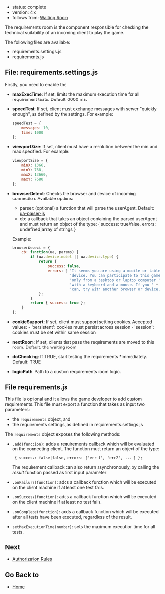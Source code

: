 - status: complete
- version: 4.x
- follows from: [Waiting Room](Waiting-Room-v4)
    
The requirements room is the component responsible for checking the
technical suitability of an incoming client to play the game.

The following files are available:

* requirements.settings.js
* requirements.js

## File: requirements.settings.js 

Firstly, you need to enable the


* **maxExecTime**: If set, limits the maximum execution time for all
    requirement tests. Default: 6000 ms.

* **speedTest**: If set, client must exchange messages with server
    "quickly enough", as defined by the settings. For example:
        
    ```javascript 
    speedTest = {
        messages: 10,
        time: 1000
    };
    ```

* **viewportSize**: If set, client must have a resolution between the
    min and max specified. For example:
     
    ```javascript
    viewportSize = {
        minX: 1366,
        minY: 768,
        maxX: 13660,
        maxY: 7680
    };
    ```
    
* **browserDetect**: Checks the browser and device of incoming
    connection. Available options:
    
     - parser: (optional) a function that will parse the userAgent.
         Default:
         [ua-parser-js](https://github.com/faisalman/ua-parser-js)
     - cb: a callback that takes an object containing the parsed userAgent
        and must return an object of the type:
        { success: true/false, errors: undefined|array of strings }

     Example:
     
     ```javascript
     browserDetect = {
         cb: function(ua, params) {
             if (ua.device.model || ua.device.type) {
                 return {
                     success: false,
                     errors: [ 'It seems you are using a mobile or tablet ' +
                               'device. You can participate to this game ' +
                               'only from a desktop or laptop computer ' +
                               'with a keyboard and a mouse. If you ' +
                               'can, try with another browser or device.' ]
                 };
             }
             return { success: true };
         }
     };
     ```

* **cookieSupport**: If set, client must support setting
     cookies. Accepted values:
        - 'persistent': cookies must persist across session
        - 'session': cookies must be set within same session
     
* **nextRoom**: If set, clients that pass the requirements are moved
     to this room. Default: the waiting room

* **doChecking**: If TRUE, start testing the requirements
     *immediately. Default: TRUE

* **logicPath**: Path to a custom requirements room logic.


## File requirements.js 

This file is optional and it allows the game developer to add custom
requirements. This file must export a function that takes as input two
parameters:

 - the `requirements` object, and
 - the requirements settings, as defined in requirements.settings.js 

The `requirements` object exposes the following methods:

  - `.add(function)`: adds a requirements callback which will be
    evaluated on the connecting client. The function must return an
    object of the type:

         { success: false|false, errors: ['err 1', 'err2', ... ] };

    The requirement callback can also return asynchronously, by
    calling the _result_ function passed as first input parameter
    
  - `.onFailure(function)`: adds a callback function which will be
    executed on the client machine if at least one test fails.
    
  - `.onSuccess(function)`: adds a callback function which will be
    executed on the client machine if at least no test fails.
 
 - `.onComplete(function)`: adds a callback function which will be
    executed after all tests have been executed, regardless of the
    result.
  
  - `setMaxExecutionTime(number)`: sets the maximum execution time for
    all tests.
    
## Next

* [Authorization Rules](Authorization-Rules-v4)

## Go Back to 

* [Home](Home)
